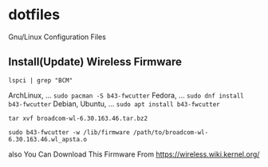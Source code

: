 # dotfiles
Gnu/Linux Configuration Files

## Install(Update) Wireless Firmware
```
lspci | grep "BCM"
```
ArchLinux, ...      ```sudo pacman -S b43-fwcutter```
Fedora, ...         ```sudo dnf install b43-fwcutter```
Debian, Ubuntu, ... ```sudo apt install b43-fwcutter```
```
tar xvf broadcom-wl-6.30.163.46.tar.bz2
```
```
sudo b43-fwcutter -w /lib/firmware /path/to/broadcom-wl-6.30.163.46.wl_apsta.o
```
also You Can Download This Firmware From https://wireless.wiki.kernel.org/
